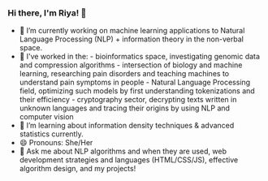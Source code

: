### Hi there, I'm Riya! 👋

- 🔭  I’m currently working on machine learning applications to Natural Language Processing (NLP) + information theory in the non-verbal space.
- 👯  I've worked in the:
            - bioinformatics space, investigating genomic data and compression algorithms
      	- intersection of biology and machine learning, researching pain disorders and teaching machines to understand pain symptoms in people
       	- Natural Language Processing field, optimizing such models by first understanding tokenizations and their efficiency
       	- cryptography sector, decrypting texts written in unknown languages and tracing their origins by using NLP and computer vision
- 🌱  I’m learning about information density techniques & advanced statistics currently.
- 😄  Pronouns: She/Her
- 💬  Ask me about NLP algorithms and when they are used, web development strategies and languages (HTML/CSS/JS), effective algorithm design, and my projects!

<!--
**riybha216/riybha216** is a ✨ _special_ ✨ repository because its `README.md` (this file) appears on your GitHub profile.

Here are some ideas to get you started:

- 🔭 I’m currently working on machine learning research & projects, applying NLP + computer vision.
- 🌱 I’m currently learning information theory & data compression.
- 👯 I’m looking to collaborate on ...
- 🤔 I’m looking for help with ...
- 💬 Ask me about machine learning algorithms, web dev, algorithm design.
- 📫 How to reach me: ...
- 😄 Pronouns: She/Her
- ⚡ Fun fact: ...
-->
